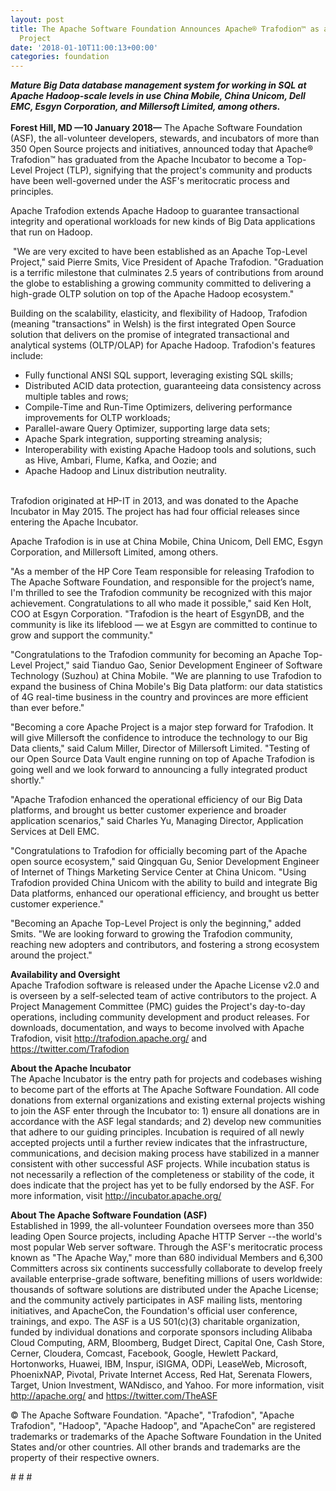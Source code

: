 ```yaml
---
layout: post
title: The Apache Software Foundation Announces Apache® Trafodion™ as a Top-Level
  Project
date: '2018-01-10T11:00:13+00:00'
categories: foundation
---
```

<div><strong><em>Mature Big Data database management system for working in SQL at Apache Hadoop-scale levels in use China Mobile, China Unicom, Dell EMC, Esgyn Corporation, and Millersoft Limited, among others.</em></strong></div> 
  <div><strong><br /></strong></div> 
  <div><strong>Forest Hill, MD —10 January 2018—</strong> The Apache Software Foundation (ASF), the all-volunteer developers, stewards, and incubators of more than 350 Open Source projects and initiatives, announced today that Apache® Trafodion™ has graduated from the Apache Incubator to become a Top-Level Project (TLP), signifying that the project's community and products have been well-governed under the ASF's meritocratic process and principles.</div> 
  <div> </div> 
  <div> 
    <p>Apache Trafodion extends Apache Hadoop to guarantee transactional integrity and operational workloads for new kinds of Big Data applications that run on Hadoop.</p> 
    <p>&nbsp;&quot;We are very excited to have been established as an Apache Top-Level Project,&quot; said Pierre Smits, Vice President of Apache Trafodion. &quot;Graduation is a terrific milestone that culminates 2.5 years of contributions from around the globe to establishing a growing community committed to delivering a high-grade OLTP solution on top of the Apache Hadoop ecosystem.&quot;</p> 
  </div> 
  <div>Building on the scalability, elasticity, and flexibility of Hadoop, Trafodion (meaning &quot;transactions&quot; in Welsh) is the first integrated Open Source solution that delivers on the promise of integrated transactional and analytical systems (OLTP/OLAP) for Apache Hadoop. Trafodion's features include:</div> 
  <div> 
    <ul> 
      <li>Fully functional ANSI SQL support, leveraging existing SQL skills;</li> 
      <li>Distributed ACID data protection, guaranteeing data consistency across multiple tables and rows;</li> 
      <li>Compile-Time and Run-Time Optimizers, delivering performance improvements for OLTP workloads;</li> 
      <li>Parallel-aware Query Optimizer, supporting large data sets;</li> 
      <li>Apache Spark integration, supporting streaming analysis;</li> 
      <li>Interoperability with existing Apache Hadoop tools and solutions, such as Hive, Ambari, Flume, Kafka, and Oozie; and&nbsp;</li> 
      <li>Apache Hadoop and Linux distribution neutrality.</li> 
    </ul> 
  </div> 
  <div><br /></div> 
  <div>Trafodion originated at HP-IT in 2013, and was donated to the Apache Incubator in May 2015. The project has had four official releases since entering the Apache Incubator.&nbsp;</div> 
  <div> 
    <p>Apache Trafodion is in use at China Mobile, China Unicom, Dell EMC, Esgyn Corporation, and Millersoft Limited, among others.</p> 
    <p>&quot;As a member of the HP Core Team responsible for releasing Trafodion to The Apache Software Foundation, and responsible for the project’s name, I'm thrilled to see the Trafodion community be recognized with this major achievement. Congratulations to all who made it possible,&quot; said Ken Holt, COO at Esgyn Corporation. &quot;Trafodion is the heart of EsgynDB, and the community is like its lifeblood — we at Esgyn are committed to continue to grow and support the community.&quot;</p> 
    <p>&quot;Congratulations to the Trafodion community for becoming an Apache Top-Level Project,&quot; said Tianduo Gao, Senior Development Engineer of Software Technology (Suzhou) at China Mobile. &quot;We are planning to use Trafodion to expand the business of China Mobile's Big Data platform: our data statistics of 4G real-time business in the country and provinces are more efficient than ever before.&quot;</p> 
    <p>&quot;Becoming a core Apache Project is a major step forward for Trafodion. It will give Millersoft the confidence to introduce the technology to our Big Data clients,&quot; said Calum Miller, Director of Millersoft Limited. &quot;Testing of our Open Source Data Vault engine running on top of Apache Trafodion is going well and we look forward to announcing a fully integrated product shortly.&quot;</p> 
    <p>&quot;Apache Trafodion enhanced the operational efficiency of our Big Data platforms, and brought us better customer experience and broader application scenarios,&quot; said Charles Yu, Managing Director, Application Services at Dell EMC.</p> 
    <p>&quot;Congratulations to Trafodion for officially becoming part of the Apache open source ecosystem,&quot; said Qingquan Gu, Senior Development Engineer of Internet of Things Marketing Service Center at China Unicom. &quot;Using Trafodion provided China Unicom with the ability to build and integrate Big Data platforms, enhanced our operational efficiency, and brought us better customer experience.&quot;</p> 
    <p>&quot;Becoming an Apache Top-Level Project is only the beginning,&quot; added Smits. &quot;We are looking forward to growing the Trafodion community, reaching new adopters and contributors, and fostering a strong ecosystem around the project.&quot;</p> 
    <p><strong>Availability and Oversight<br /></strong>Apache Trafodion software is released under the Apache License v2.0 and is overseen by a self-selected team of active contributors to the project. A Project Management Committee (PMC) guides the Project's day-to-day operations, including community development and product releases. For downloads, documentation, and ways to become involved with Apache Trafodion, visit <a href="http://trafodion.apache.org/">http://trafodion.apache.org/</a> and <a href="https://twitter.com/Trafodion">https://twitter.com/Trafodion</a></p> 
    <p><a href="https://twitter.com/Trafodion"></a><strong>About the Apache Incubator<br /></strong>The Apache Incubator is the entry path for projects and codebases wishing to become part of the efforts at The Apache Software Foundation. All code donations from external organizations and existing external projects wishing to join the ASF enter through the Incubator to: 1) ensure all donations are in accordance with the ASF legal standards; and 2) develop new communities that adhere to our guiding principles. Incubation is required of all newly accepted projects until a further review indicates that the infrastructure, communications, and decision making process have stabilized in a manner consistent with other successful ASF projects. While incubation status is not necessarily a reflection of the completeness or stability of the code, it does indicate that the project has yet to be fully endorsed by the ASF. For more information, visit <a href="http://incubator.apache.org/">http://incubator.apache.org/</a></p> 
    <p><a href="http://incubator.apache.org/"></a><strong>About The Apache Software Foundation (ASF)<br /></strong>Established in 1999, the all-volunteer Foundation oversees more than 350 leading Open Source projects, including Apache HTTP Server --the world's most popular Web server software. Through the ASF's meritocratic process known as &quot;The Apache Way,&quot; more than 680 individual Members and 6,300 Committers across six continents successfully collaborate to develop freely available enterprise-grade software, benefiting millions of users worldwide: thousands of software solutions are distributed under the Apache License; and the community actively participates in ASF mailing lists, mentoring initiatives, and ApacheCon, the Foundation's official user conference, trainings, and expo. The ASF is a US 501(c)(3) charitable organization, funded by individual donations and corporate sponsors including Alibaba Cloud Computing, ARM, Bloomberg, Budget Direct, Capital One, Cash Store, Cerner, Cloudera, Comcast, Facebook, Google, Hewlett Packard, Hortonworks, Huawei, IBM, Inspur, iSIGMA, ODPi, LeaseWeb, Microsoft, PhoenixNAP, Pivotal, Private Internet Access, Red Hat, Serenata Flowers, Target, Union Investment, WANdisco, and Yahoo. For more information, visit <a href="http://apache.org/">http://apache.org/</a> and <a href="https://twitter.com/TheASF">https://twitter.com/TheASF</a></p> 
    <p><a href="https://twitter.com/TheASF"></a>© The Apache Software Foundation. &quot;Apache&quot;, &quot;Trafodion&quot;, &quot;Apache Trafodion&quot;, &quot;Hadoop&quot;, &quot;Apache Hadoop&quot;, and &quot;ApacheCon&quot; are registered trademarks or trademarks of the Apache Software Foundation in the United States and/or other countries. All other brands and trademarks are the property of their respective owners.</p> 
    <p># # #</p> 
  </div>
